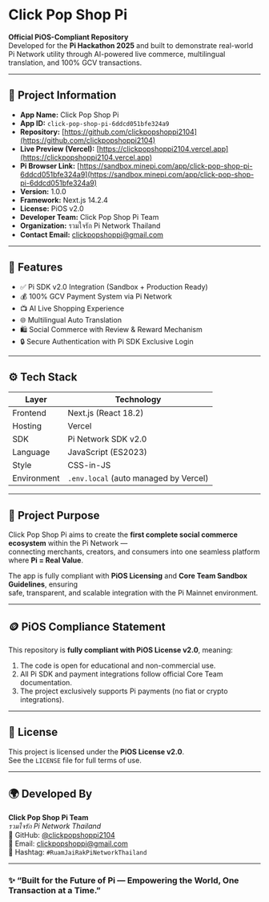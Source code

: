 # Click Pop Shop Pi

**Official PiOS-Compliant Repository**  
Developed for the **Pi Hackathon 2025** and built to demonstrate real-world Pi Network utility through AI-powered live commerce, multilingual translation, and 100% GCV transactions.

---

## 📌 Project Information

- **App Name:** Click Pop Shop Pi  
- **App ID:** `click-pop-shop-pi-6ddcd051bfe324a9`  
- **Repository:** [https://github.com/clickpopshoppi2104](https://github.com/clickpopshoppi2104)  
- **Live Preview (Vercel):** [https://clickpopshoppi2104.vercel.app](https://clickpopshoppi2104.vercel.app)  
- **Pi Browser Link:** [https://sandbox.minepi.com/app/click-pop-shop-pi-6ddcd051bfe324a9](https://sandbox.minepi.com/app/click-pop-shop-pi-6ddcd051bfe324a9)  
- **Version:** 1.0.0  
- **Framework:** Next.js 14.2.4  
- **License:** PiOS v2.0  
- **Developer Team:** Click Pop Shop Pi Team  
- **Organization:** รวมใจรัก Pi Network Thailand  
- **Contact Email:** clickpopshoppi@gmail.com  

---

## 🧩 Features

- ✅ Pi SDK v2.0 Integration (Sandbox + Production Ready)  
- 💰 100% GCV Payment System via Pi Network  
- 📺 AI Live Shopping Experience  
- 🌐 Multilingual Auto Translation  
- 🛍️ Social Commerce with Review & Reward Mechanism  
- 🔒 Secure Authentication with Pi SDK Exclusive Login  

---

## ⚙️ Tech Stack

| Layer | Technology |
|-------|-------------|
| Frontend | Next.js (React 18.2) |
| Hosting | Vercel |
| SDK | Pi Network SDK v2.0 |
| Language | JavaScript (ES2023) |
| Style | CSS-in-JS |
| Environment | `.env.local` (auto managed by Vercel) |

---

## 🧠 Project Purpose

Click Pop Shop Pi aims to create the **first complete social commerce ecosystem** within the Pi Network —  
connecting merchants, creators, and consumers into one seamless platform where **Pi = Real Value**.  

The app is fully compliant with **PiOS Licensing** and **Core Team Sandbox Guidelines**, ensuring  
safe, transparent, and scalable integration with the Pi Mainnet environment.

---

## 🪙 PiOS Compliance Statement

This repository is **fully compliant with PiOS License v2.0**, meaning:
1. The code is open for educational and non-commercial use.
2. All Pi SDK and payment integrations follow official Core Team documentation.
3. The project exclusively supports Pi payments (no fiat or crypto integrations).

---

## 📄 License

This project is licensed under the **PiOS License v2.0**.  
See the `LICENSE` file for full terms of use.

---

## 🌍 Developed By
**Click Pop Shop Pi Team**  
_รวมใจรัก Pi Network Thailand_  
🔗 GitHub: [@clickpopshoppi2104](https://github.com/clickpopshoppi2104)  
📧 Email: clickpopshoppi@gmail.com  
💜 Hashtag: `#RuamJaiRakPiNetworkThailand`

---

### ✨ “Built for the Future of Pi — Empowering the World, One Transaction at a Time.”
